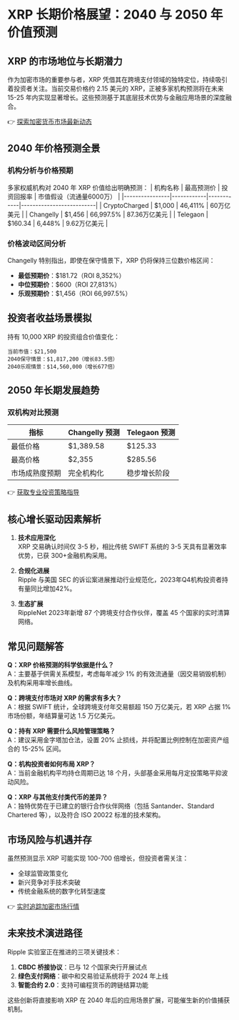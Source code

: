# XRP 长期价格展望：2040 与 2050 年价值预测

## XRP 的市场地位与长期潜力

作为加密市场的重要参与者，XRP 凭借其在跨境支付领域的独特定位，持续吸引着投资者关注。当前交易价格约 2.15 美元的 XRP，正被多家机构预测将在未来 15-25 年内实现显著增长。这些预测基于其底层技术优势与金融应用场景的深度融合。

👉 [探索加密货币市场最新动态](https://bit.ly/okx_welcome)

## 2040 年价格预测全景

### 机构分析与价格预期
多家权威机构对 2040 年 XRP 价值给出明确预测：
| 机构名称       | 最高预测价 | 投资回报率 | 市值假设（流通量6000万） |
|----------------|------------|------------|--------------------------|
| CryptoCharged  | $1,000     | 46,411%    | 60万亿美元               |
| Changelly      | $1,456     | 66,997.5%  | 87.36万亿美元            |
| Telegaon       | $160.34    | 6,448%     | 9.62万亿美元             |

### 价格波动区间分析
Changelly 特别指出，即使在保守情景下，XRP 仍将保持三位数价格区间：
- **最低预期价**：$181.72（ROI 8,352%）
- **中位预期价**：$600（ROI 27,813%）
- **乐观预期价**：$1,456（ROI 66,997.5%）

## 投资者收益场景模拟

持有 10,000 XRP 的投资组合价值变化：
```text
当前市值：$21,500
2040保守情景：$1,817,200（增长83.5倍）
2040乐观情景：$14,560,000（增长677倍）
```

## 2050 年长期发展趋势

### 双机构对比预测
| 指标           | Changelly 预测 | Telegaon 预测 |
|----------------|----------------|----------------|
| 最低价格       | $1,389.58      | $125.33        |
| 最高价格       | $2,355         | $285.56        |
| 市场成熟度预期 | 完全机构化     | 稳步增长阶段   |

👉 [获取专业投资策略指导](https://bit.ly/okx_welcome)

## 核心增长驱动因素解析

1. **技术应用深化**  
XRP 交易确认时间仅 3-5 秒，相比传统 SWIFT 系统的 3-5 天具有显著效率优势，已获 300+金融机构采用。

2. **合规化进展**  
Ripple 与美国 SEC 的诉讼案进展推动行业规范化，2023年Q4机构投资者持有量同比增加42%。

3. **生态扩展**  
RippleNet 2023年新增 87 个跨境支付合作伙伴，覆盖 45 个国家的实时清算网络。

## 常见问题解答

**Q：XRP 价格预测的科学依据是什么？**  
A：主要基于供需关系模型，考虑每年减少 1% 的有效流通量（因交易销毁机制）及机构采用率增长曲线。

**Q：跨境支付市场对 XRP 的需求有多大？**  
A：根据 SWIFT 统计，全球跨境支付年交易额超 150 万亿美元，若 XRP 占据 1% 市场份额，年结算量可达 1.5 万亿美元。

**Q：持有 XRP 需要什么风险管理策略？**  
A：建议采用金字塔加仓法，设置 20% 止损线，并将配置比例控制在加密资产组合的 15-25% 区间。

**Q：机构投资者如何布局 XRP？**  
A：当前金融机构平均持仓周期已达 18 个月，头部基金采用每月定投策略平抑波动风险。

**Q：XRP 与其他支付类代币的差异？**  
A：独特优势在于已建立的银行合作伙伴网络（包括 Santander、Standard Chartered 等），以及符合 ISO 20022 标准的技术架构。

## 市场风险与机遇并存

虽然预测显示 XRP 可能实现 100-700 倍增长，但投资者需关注：
- 全球监管政策变化
- 新兴竞争对手技术突破
- 传统金融系统的数字化转型速度

👉 [实时追踪加密市场行情](https://bit.ly/okx_welcome)

## 未来技术演进路径

Ripple 实验室正在推进的三项关键技术：
1. **CBDC 桥接协议**：已与 12 个国家央行开展试点
2. **绿色支付网络**：碳中和交易验证系统将于 2024 年上线
3. **智能合约 2.0**：支持可编程货币的跨链结算功能

这些创新将直接影响 XRP 在 2040 年后的应用场景扩展，可能催生新的价值捕获机制。